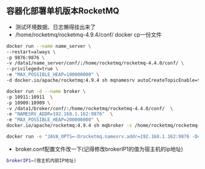 ## 容器化部署单机版本RocketMQ

- 测试环境数据、日志懒得挂出来了
- /home/rocketmq/rocketmq-4.9.4/conf/ docker cp一份文件

```sh
docker run --name name_server \
--restart=always \
-p 9876:9876 \
-v /data1/name_server/conf/:/home/rocketmq/rocketmq-4.4.0/conf/ \
--privileged=true \
-e "MAX_POSSIBLE_HEAP=100000000" \
-d docker.io/apache/rocketmq:4.9.4 sh mqnamesrv autoCreateTopicEnable=true
```

```sh
docker run -d --name broker \
-p 10911:10911  \
-p 10909:10909 \
-v /data1/broker/conf/:/home/rocketmq/rocketmq-4.4.0/conf/  \
-e "NAMESRV_ADDR=192.168.1.162:9876"  \
-e "MAX_POSSIBLE_HEAP=200000000" \
docker.io/apache/rocketmq:4.9.4 sh mqbroker -c /home/rocketmq/rocketmq-4.4.0/conf/broker.conf
```

```sh
docker run -e "JAVA_OPTS=-Drocketmq.namesrv.addr=192.168.1.162:9876 -Dcom.rocketmq.sendMessageWithVIPChannel=false" -p 8080:8080 -t styletang/rocketmq-console-ng
```

- broker.conf配置文件改一下(记得修改brokerIP1的值为宿主机的ip地址)

```sh
brokerIP1=(宿主机内部IP地址)
```

